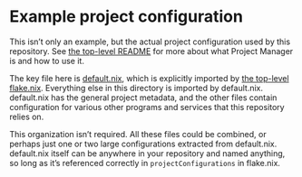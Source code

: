 # Example project configuration

This isn’t only an example, but the actual project configuration used by this repository. See [the top-level README](../README.md) for more about what Project Manager is and how to use it.

The key file here is [default.nix](./default.nix), which is explicitly imported by [the top-level flake.nix](../../flake.nix:). Everything else in this directory is imported by default.nix. default.nix has the general project metadata, and the other files contain configuration for various other programs and services that this repository relies on.

This organization isn’t required. All these files could be combined, or perhaps just one or two large configurations extracted from default.nix. default.nix itself can be anywhere in your repository and named anything, so long as it’s referenced correctly in `projectConfigurations` in flake.nix.
